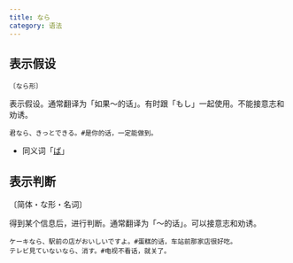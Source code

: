 ```yaml
---
title: なら
category: 语法
---
```


## 表示假设

`〔なら形〕`

表示假设。通常翻译为「如果～的话」。有时跟「もし」一起使用。不能接意志和劝诱。

```example
君なら、きっとできる。#是你的话，一定能做到。
```

- 同义词「[ば](../ba)」

## 表示判断

〔简体・な形・名词〕

得到某个信息后，进行判断。通常翻译为「～的话」。可以接意志和劝诱。

```example
ケーキなら、駅前の店がおいしいですよ。#蛋糕的话，车站前那家店很好吃。
テレビ見ていないなら、消す。#电视不看话，就关了。
```
